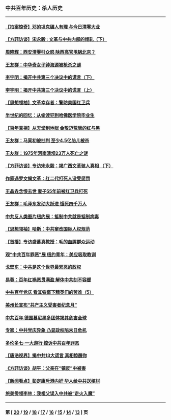 ### 中共百年历史：杀人历史
---
#### [【拍案惊奇】邓的坦克碾人有理 与今日清零大业](../../pages/nf1176106/n13729574.md?09200430) 
#### [【方菲访谈】宋永毅 : 文革与中共内部的倾轧（下）](../../pages/nf1176106/n13486836.md?09200430) 
#### [周晓辉：西安清零引众怒 陕西高官甩锅北京？](../../pages/nf1176106/n13484627.md?09200430) 
#### [王友群：中华奇女子钟海源被枪杀之谜](../../pages/nf1176106/n13430555.md?09200430) 
#### [李宇明：揭开中共第三个决议中的谎言（下）](../../pages/nf1176106/n13389389.md?09200430) 
#### [李宇明：揭开中共第三个决议中的谎言（上）](../../pages/nf1176106/n13388697.md?09200430) 
#### [【思想领袖】文革幸存者：警防美国红卫兵](../../pages/nf1176106/n13339289.md?09200430) 
#### [半世纪的回忆：从偷渡犯到哈佛医学院毕业生](../../pages/nf1176106/n13345328.md?09200430) 
#### [【百年真相】从天堂到地狱 金敬迈荒唐的红与黑](../../pages/nf1176106/n13336995.md?09200430) 
#### [王友群：马寅初被批判 至少4.5亿胎儿被杀](../../pages/nf1176106/n13260313.md?09200430) 
#### [王友群：1975年河南溃坝23万人死亡之谜](../../pages/nf1176106/n13231576.md?09200430) 
#### [【方菲访谈】专访宋永毅：揭广西文革骇人真相 （下）](../../pages/nf1176106/n13209074.md?09200430) 
#### [作家遇罗文揭文革：红二代打死人没受惩罚](../../pages/nf1176106/n13205254.md?09200430) 
#### [王晶垚含恨去世 妻子55年前被红卫兵打死](../../pages/nf1176106/n13203590.md?09200430) 
#### [王友群：毛泽东发动大跃进 饿死四千万人](../../pages/nf1176106/n13177158.md?09200430) 
#### [中共反人类图片纽约展：抵制中共就是抵制病毒](../../pages/nf1176106/n13115371.md?09200430) 
#### [【思想领袖】哈斯：中共窜改国际人权规范](../../pages/nf1176106/n13053647.md?09200430) 
#### [【首播】专访盛慕真教授：毛的血腥群众运动](../../pages/nf1176106/n13091782.md?09200430) 
#### [观“中共百年罪恶”展 纽约青年：美应吸取教训](../../pages/nf1176106/n13085246.md?09200430) 
#### [戈壁东：中共是这个世界最邪恶的政权](../../pages/nf1176106/n13085641.md?09200430) 
#### [易蓉：百年红祸恶贯满盈 解体中共刻不容缓](../../pages/nf1176106/n13084455.md?09200430) 
#### [中共百年党庆 看其铁窗下精英们的苦难（5）](../../pages/nf1176106/n13076766.md?09200430) 
#### [美州长宣布“共产主义受害者纪念月”](../../pages/nf1176106/n13074024.md?09200430) 
#### [中共百年 德国慕尼黑多团体揭其危害全球](../../pages/nf1176106/n13068873.md?09200430) 
#### [专家：中共党庆异象 凸显政权陷末日危机](../../pages/nf1176106/n13067084.md?09200430) 
#### [多伦多七·一大游行 控诉中共百年罪恶](../../pages/nf1176106/n13062043.md?09200430) 
#### [【唐浩视界】揭中共13大谎言 真相惊醒你](../../pages/nf1176106/n13065208.md?09200430) 
#### [《方菲访谈》胡平：父亲在“镇反”中被害](../../pages/nf1176106/n13064114.md?09200430) 
#### [【新闻看点】彭定康斥港内奸 华人给中共送棺材](../../pages/nf1176106/n13064230.md?09200430) 
#### [旅美侨领李林：我祖父误入中共被“走火入魔”](../../pages/nf1176106/n13062777.md?09200430) 

---
#### 第 [ [20](./20.md?09200430) / [19](./19.md?09200430) / [18](./18.md?09200430) / [17](./17.md?09200430) / [16](./16.md?09200430) / [15](./15.md?09200430) / [14](./14.md?09200430) / [13](./13.md?09200430) ] 页
